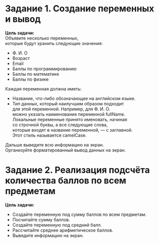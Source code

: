 ﻿# Задание 1. Создание переменных и вывод
**Цель задачи:**  
Объявите несколько переменных,\
которые будут хранить следующие значения:
* Ф. И. О
* Возраст
* Email
* Баллы по программированию
* Баллы по математике
* Баллы по физике 

Каждая переменная должна иметь:
* Название, что-либо обозначающее на английском языке.
* Тип данных, который наилучшим образом подходит\
для этой переменной. Например, для Ф. И. О.\
можно указать наименование переменной fullName. \
Локальные переменные принято именовать, начиная \
со строчной буквы, а все следующие слова, \
которые входят в название переменной, — с заглавной.\
Этот стиль называется camelCase.

Дальше выведите всю информацию на экран. \
Организуйте форматированный вывод данных на экран.

# Задание 2. Реализация подсчёта количества баллов по всем предметам
**Цель задачи:**  

* Создайте переменную под сумму баллов по всем предметам.
* Посчитайте сумму баллов.
* Создайте переменную под средний балл.
* Рассчитайте среднее арифметическое баллов.
* Выведите информацию на экран.
